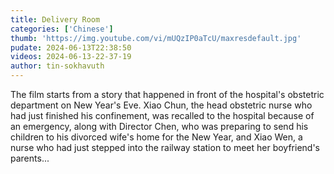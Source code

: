 ```yaml
---
title: Delivery Room
categories: ['Chinese']
thumb: 'https://img.youtube.com/vi/mUQzIP0aTcU/maxresdefault.jpg'
pudate: 2024-06-13T22:38:50
videos: 2024-06-13-22-37-19
author: tin-sokhavuth
---
```

The film starts from a story that happened in front of the hospital's obstetric department on New Year's Eve. Xiao Chun, the head obstetric nurse who had just finished his confinement, was recalled to the hospital because of an emergency, along with Director Chen, who was preparing to send his children to his divorced wife's home for the New Year, and Xiao Wen, a nurse who had just stepped into the railway station to meet her boyfriend's parents...